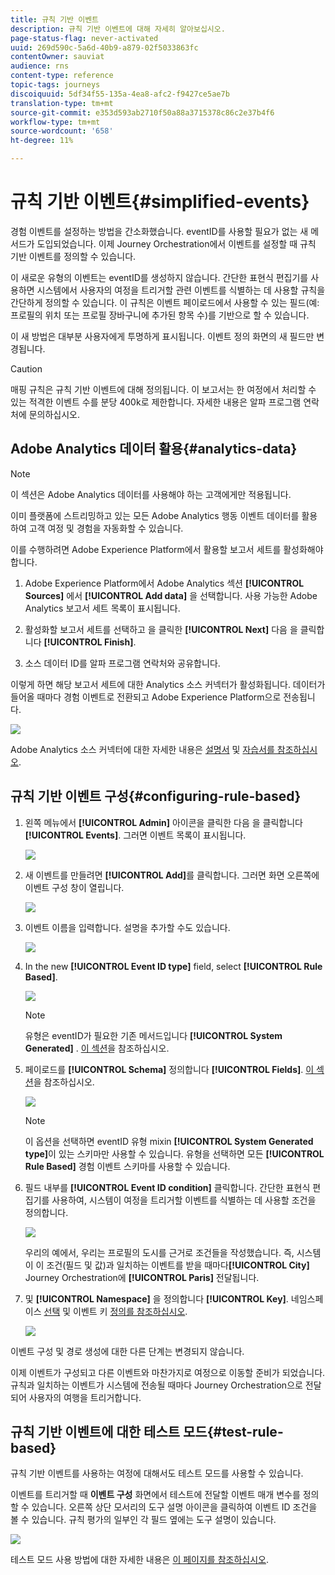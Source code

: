 ```yaml
---
title: 규칙 기반 이벤트
description: 규칙 기반 이벤트에 대해 자세히 알아보십시오.
page-status-flag: never-activated
uuid: 269d590c-5a6d-40b9-a879-02f5033863fc
contentOwner: sauviat
audience: rns
content-type: reference
topic-tags: journeys
discoiquuid: 5df34f55-135a-4ea8-afc2-f9427ce5ae7b
translation-type: tm+mt
source-git-commit: e353d593ab2710f50a88a3715378c86c2e37b4f6
workflow-type: tm+mt
source-wordcount: '658'
ht-degree: 11%

---
```



# 규칙 기반 이벤트{#simplified-events}

경험 이벤트를 설정하는 방법을 간소화했습니다. eventID를 사용할 필요가 없는 새 메서드가 도입되었습니다. 이제 Journey Orchestration에서 이벤트를 설정할 때 규칙 기반 이벤트를 정의할 수 있습니다.

이 새로운 유형의 이벤트는 eventID를 생성하지 않습니다. 간단한 표현식 편집기를 사용하면 시스템에서 사용자의 여정을 트리거할 관련 이벤트를 식별하는 데 사용할 규칙을 간단하게 정의할 수 있습니다. 이 규칙은 이벤트 페이로드에서 사용할 수 있는 필드(예: 프로필의 위치 또는 프로필 장바구니에 추가된 항목 수)를 기반으로 할 수 있습니다.

이 새 방법은 대부분 사용자에게 투명하게 표시됩니다. 이벤트 정의 화면의 새 필드만 변경됩니다.

>[!CAUTION]
>
>매핑 규칙은 규칙 기반 이벤트에 대해 정의됩니다. 이 보고서는 한 여정에서 처리할 수 있는 적격한 이벤트 수를 분당 400k로 제한합니다. 자세한 내용은 알파 프로그램 연락처에 문의하십시오.

## Adobe Analytics 데이터 활용{#analytics-data}

>[!NOTE]
>
>이 섹션은 Adobe Analytics 데이터를 사용해야 하는 고객에게만 적용됩니다.

이미 플랫폼에 스트리밍하고 있는 모든 Adobe Analytics 행동 이벤트 데이터를 활용하여 고객 여정 및 경험을 자동화할 수 있습니다.

이를 수행하려면 Adobe Experience Platform에서 활용할 보고서 세트를 활성화해야 합니다.

1. Adobe Experience Platform에서 Adobe Analytics 섹션 **[!UICONTROL Sources]** 에서 **[!UICONTROL Add data]** 을 선택합니다. 사용 가능한 Adobe Analytics 보고서 세트 목록이 표시됩니다.

1. 활성화할 보고서 세트를 선택하고 을 클릭한 **[!UICONTROL Next]** 다음 을 클릭합니다 **[!UICONTROL Finish]**.

1. 소스 데이터 ID를 알파 프로그램 연락처와 공유합니다.

이렇게 하면 해당 보고서 세트에 대한 Analytics 소스 커넥터가 활성화됩니다. 데이터가 들어올 때마다 경험 이벤트로 전환되고 Adobe Experience Platform으로 전송됩니다.

![](../assets/alpha-event9.png)

Adobe Analytics 소스 커넥터에 대한 자세한 내용은 [설명서](https://docs.adobe.com/help/en/experience-platform/sources/connectors/adobe-applications/analytics.html) 및 [자습서를 참조하십시오](https://docs.adobe.com/content/help/en/experience-platform/sources/ui-tutorials/create/adobe-applications/analytics.html).

## 규칙 기반 이벤트 구성{#configuring-rule-based}

1. 왼쪽 메뉴에서 **[!UICONTROL Admin]** 아이콘을 클릭한 다음 을 클릭합니다 **[!UICONTROL Events]**. 그러면 이벤트 목록이 표시됩니다.

   ![](../assets/alpha-event1.png)

1. 새 이벤트를 만들려면 **[!UICONTROL Add]**&#x200B;를 클릭합니다. 그러면 화면 오른쪽에 이벤트 구성 창이 열립니다.

   ![](../assets/alpha-event2.png)

1. 이벤트 이름을 입력합니다. 설명을 추가할 수도 있습니다.

   ![](../assets/alpha-event3.png)

1. In the new **[!UICONTROL Event ID type]** field, select **[!UICONTROL Rule Based]**.

   ![](../assets/alpha-event4.png)

   >[!NOTE]
   >
   >유형은 eventID가 필요한 기존 메서드입니다 **[!UICONTROL System Generated]** . [이 섹션](../event/about-events.md)을 참조하십시오.

1. 페이로드를 **[!UICONTROL Schema]** 정의합니다 **[!UICONTROL Fields]**. [이 섹션](../event/defining-the-payload-fields.md)을 참조하십시오.

   ![](../assets/alpha-event5.png)

   >[!NOTE]
   >
   >이 옵션을 선택하면 eventID 유형 mixin **[!UICONTROL System Generated type]**&#x200B;이 있는 스키마만 사용할 수 있습니다. 유형을 선택하면 모든 **[!UICONTROL Rule Based]** 경험 이벤트 스키마를 사용할 수 있습니다.

1. 필드 내부를 **[!UICONTROL Event ID condition]** 클릭합니다. 간단한 표현식 편집기를 사용하여, 시스템이 여정을 트리거할 이벤트를 식별하는 데 사용할 조건을 정의합니다.

   ![](../assets/alpha-event6.png)

   우리의 예에서, 우리는 프로필의 도시를 근거로 조건들을 작성했습니다. 즉, 시스템이 이 조건(필드 및 값)과 일치하는 이벤트를 받을 때마다&#x200B;**[!UICONTROL City]** Journey Orchestration에 **[!UICONTROL Paris]** 전달됩니다.

1. 및 **[!UICONTROL Namespace]** 을 정의합니다 **[!UICONTROL Key]**. 네임스페이스 [선택](../event/selecting-the-namespace.md) 및 이벤트 키 [정의를 참조하십시오](../event/defining-the-event-key.md).

   ![](../assets/alpha-event7.png)

이벤트 구성 및 경로 생성에 대한 다른 단계는 변경되지 않습니다.

이제 이벤트가 구성되고 다른 이벤트와 마찬가지로 여정으로 이동할 준비가 되었습니다. 규칙과 일치하는 이벤트가 시스템에 전송될 때마다 Journey Orchestration으로 전달되어 사용자의 여행을 트리거합니다.

## 규칙 기반 이벤트에 대한 테스트 모드{#test-rule-based}

규칙 기반 이벤트를 사용하는 여정에 대해서도 테스트 모드를 사용할 수 있습니다.

이벤트를 트리거할 때 **이벤트 구성** 화면에서 테스트에 전달할 이벤트 매개 변수를 정의할 수 있습니다. 오른쪽 상단 모서리의 도구 설명 아이콘을 클릭하여 이벤트 ID 조건을 볼 수 있습니다. 규칙 평가의 일부인 각 필드 옆에는 도구 설명이 있습니다.

![](../assets/alpha-event8.png)

테스트 모드 사용 방법에 대한 자세한 내용은 [이 페이지를 참조하십시오](../building-journeys/testing-the-journey.md).
